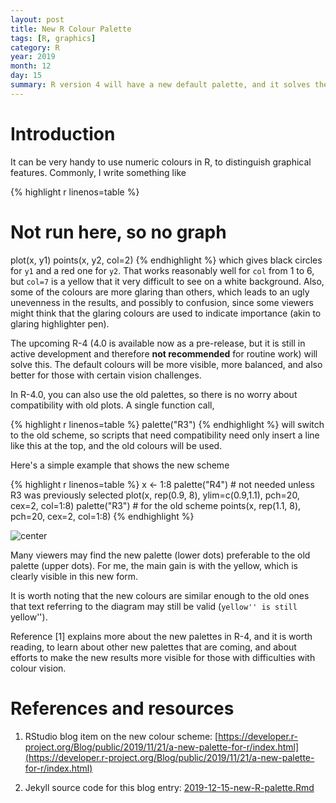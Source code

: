 ```yaml
---
layout: post
title: New R Colour Palette
tags: [R, graphics]
category: R
year: 2019
month: 12
day: 15
summary: R version 4 will have a new default palette, and it solves the problem of terrible default colours. A simple demonstration is given here.
---
```



# Introduction

It can be very handy to use numeric colours in R, to distinguish graphical
features.  Commonly, I write something like


{% highlight r linenos=table %}
# Not run here, so no graph
plot(x, y1)
points(x, y2, col=2)
{% endhighlight %}
which gives black circles for `y1` and a red one for `y2`.  That works
reasonably well for `col` from 1 to 6, but `col=7` is a yellow that it very
difficult to see on a white background.  Also, some of the colours are more
glaring than others, which leads to an ugly unevenness in the results, and
possibly to confusion, since some viewers might think that the glaring colours
are used to indicate importance (akin to glaring highlighter pen).

The upcoming R-4 (4.0 is available now as a pre-release, but it is still in
active development and therefore **not recommended** for routine work) will
solve this. The default colours will be more visible, more balanced, and also
better for those with certain vision challenges.

In R-4.0, you can also use the old palettes, so there is no worry about
compatibility with old plots.  A single function call,

{% highlight r linenos=table %}
palette("R3")
{% endhighlight %}
will switch to the old scheme, so scripts that need compatibility need only
insert a line like this at the top, and the old colours will be used.



Here's a simple example that shows the new scheme

{% highlight r linenos=table %}
x <- 1:8
palette("R4") # not needed unless R3 was previously selected
plot(x, rep(0.9, 8), ylim=c(0.9,1.1), pch=20, cex=2, col=1:8)
palette("R3") # for the old scheme
points(x, rep(1.1, 8), pch=20, cex=2, col=1:8)
{% endhighlight %}

![center](http://dankelley.github.io/figs/2019-12-15-new-R-palette/unnamed-chunk-4-1.png)

Many viewers may find the new palette (lower dots) preferable to the old palette
(upper dots).  For me, the main gain is with the yellow, which is clearly
visible in this new form.

It is worth noting that the new colours are similar enough to the old ones that
text referring to the diagram may still be valid (``yellow'' is still
``yellow'').

Reference [1] explains more about the new palettes in R-4, and it is worth reading,
to learn about other new palettes that are coming, and about efforts to make
the new results more visible for those with difficulties with colour vision.

# References and resources

1. RStudio blog item on the new colour scheme:
[https://developer.r-project.org/Blog/public/2019/11/21/a-new-palette-for-r/index.html](https://developer.r-project.org/Blog/public/2019/11/21/a-new-palette-for-r/index.html)

2. Jekyll source code for this blog entry: [2019-12-15-new-R-palette.Rmd](https://raw.github.com/dankelley/dankelley.github.io/master/assets/2019-12-15-new-R-palette.Rmd)

